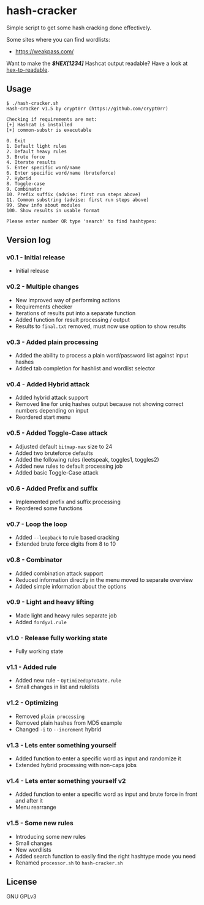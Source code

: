 # hash-cracker

Simple script to get some hash cracking done effectively.

Some sites where you can find wordlists:

* <https://weakpass.com/>

Want to make the ***$HEX[1234]*** Hashcat output readable? Have a look at [hex-to-readable](https://github.com/crypt0rr/hex-to-readable).

## Usage

```plain
$ ./hash-cracker.sh 
Hash-cracker v1.5 by crypt0rr (https://github.com/crypt0rr)

Checking if requirements are met:
[+] Hashcat is installed
[+] common-substr is executable

0. Exit
1. Default light rules
2. Default heavy rules
3. Brute force
4. Iterate results
5. Enter specific word/name
6. Enter specific word/name (bruteforce)
7. Hybrid
8. Toggle-case
9. Combinator
10. Prefix suffix (advise: first run steps above)
11. Common substring (advise: first run steps above)
99. Show info about modules
100. Show results in usable format

Please enter number OR type 'search' to find hashtypes:
```

## Version log

### v0.1 - Initial release

* Initial release

### v0.2 - Multiple changes

* New improved way of performing actions
* Requirements checker
* Iterations of results put into a separate function
* Added function for result processing / output
* Results to `final.txt` removed, must now use option to show results

### v0.3 - Added plain processing

* Added the ability to process a plain word/password list against input hashes
* Added tab completion for hashlist and wordlist selector

### v0.4 - Added Hybrid attack

* Added hybrid attack support
* Removed line for uniq hashes output because not showing correct numbers depending on input
* Reordered start menu

### v0.5 - Added Toggle-Case attack

* Adjusted default `bitmap-max` size to 24
* Added two bruteforce defaults
* Added the following rules (leetspeak, toggles1, toggles2)
* Added new rules to default processing job
* Added basic Toggle-Case attack

### v0.6 - Added Prefix and suffix

* Implemented prefix and suffix processing
* Reordered some functions

### v0.7 - Loop the loop

* Added `--loopback` to rule based cracking
* Extended brute force digits from 8 to 10

### v0.8 - Combinator

* Added combination attack support
* Reduced information directly in the menu moved to separate overview
* Added simple information about the options

### v0.9 - Light and heavy lifting

* Made light and heavy rules separate job
* Added `fordyv1.rule`

### v1.0 - Release fully working state

* Fully working state

### v1.1 - Added rule

* Added new rule - `OptimizedUpToDate.rule`
* Small changes in list and rulelists

### v1.2 - Optimizing

* Removed `plain processing`
* Removed plain hashes from MD5 example
* Changed `-i` to `--increment` hybrid

### v1.3 - Lets enter something yourself

* Added function to enter a specific word as input and randomize it
* Extended hybrid processing with non-caps jobs

### v1.4 - Lets enter something yourself v2

* Added function to enter a specific word as input and brute force in front and after it
* Menu rearrange

### v1.5 - Some new rules

* Introducing some new rules
* Small changes
* New wordlists
* Added search function to easily find the right hashtype mode you need
* Renamed `processor.sh` to `hash-cracker.sh`

## License

GNU GPLv3
